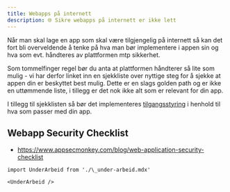 ```yaml
---
title: Webapps på internett
description: 🌐 Sikre webapps på internett er ikke lett
---
```


Når man skal lage en app som skal være tilgjengelig på internett så kan det fort bli overveldende å tenke på hva man bør implementere i appen sin og hva som evt. håndteres av plattformen mtp sikkerhet.

Som tommelfinger regel bør du anta at plattformen håndterer så lite som mulig - vi har derfor linket inn en sjekkliste over nyttige steg for å sjekke at appen din er beskyttet best mulig. Dette er en slags golden path og er ikke en uttømmende liste, i tillegg er det nok ikke alt som er relevant for din app.

I tillegg til sjekklisten så bør det implementeres [tilgangsstyring](tilgangsstyring.md) i henhold til hva som passer med din app.

## Webapp Security Checklist

- https://www.appsecmonkey.com/blog/web-application-security-checklist

```mdx-code-block
import UnderArbeid from './\_under-arbeid.mdx'

<UnderArbeid />
```
